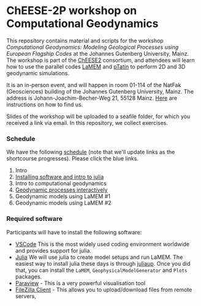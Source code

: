 # ChEESE-2P workshop on Computational Geodynamics

This repository contains material and scripts for the workshop _Computational Geodynamics: Modeling Geological Processes using European Flagship Codes_ at the Johannes Gutenberg University, Mainz. The workshop is part of the [ChEESE2](https://cheese2.eu) consortium, and attendees will learn how to use the parallel codes [LaMEM](https://github.com/UniMainzGeo/LaMEM) and [pTatin](https://bitbucket.org/dmay/ptatin-total-dev.git) to perform 2D and 3D geodynamic simulations.

It is an in-person event, and will happen in room 01-114 of the NatFak (Geosciences) building of the Johannes Gutenberg University, Mainz. The address is Johann-Joachim-Becher-Weg 21, 55128 Mainz. [Here](https://www.geosciences.uni-mainz.de/how-to-find-us/) are instructions on how to find us.

Slides of the workshop will be uploaded to a seafile folder, for which you received a link via email. In this repository, we collect exercises.

### Schedule
We have the following [schedule](Program-Computational-geodynamics-Modeling-Geological-Processes-using-European-Flagship-Codes.pdf) (note that we'll update links as the shortcourse progresses). Please click the blue links. 
1. Intro
2. [Installing software and intro to julia](Julia_intro/IntroJulia.md)
3. Intro to computational geodynamics
4. [Geodynamic processes interactively](InteractiveGeodynamics/InteractiveGeodynamics.md) 
5. Geodynamic models using LaMEM #1
6. Geodynamic models using LaMEM #2
   
### Required software
Participants will have to install the following software:
- [VSCode](https://code.visualstudio.com/download) This is the most widely used coding environment worldwide and provides support for julia.
- [Julia](https://julialang.org) We will use julia to create model setups and run LaMEM. The easiest way to install julia these days is through [juliaup](https://github.com/JuliaLang/juliaup). Once you did that, you can install the `LaMEM`, `GeophysicalModelGenerator` and `Plots` packages.
- [Paraview](https://www.paraview.org) - This is a very powerful visualisation tool
- [FileZilla Client](https://filezilla-project.org) - This allows you to upload/download files from remote servers,

